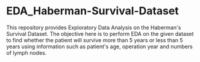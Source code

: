 # EDA_Haberman-Survival-Dataset
This repository provides Exploratory Data Analysis on the Haberman's Survival Dataset. The objective here is to perform EDA on the given dataset to find whether the patient will survive more than 5 years or less than 5 years using information such as patient's age, operation year and numbers of lymph nodes.

